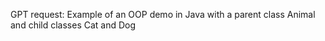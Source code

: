 GPT request: Example of an OOP demo in Java with a parent class Animal and child classes Cat and Dog